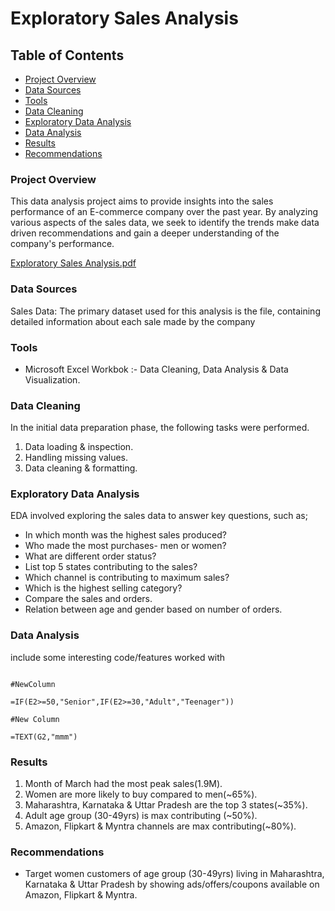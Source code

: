 # Exploratory Sales Analysis

## Table of Contents

- [Project Overview](#project-overview)
- [Data Sources](#data-sources)
- [Tools](#tools)
- [Data Cleaning](#data-cleaning)
- [Exploratory Data Analysis](#exploratory-data-analysis)
- [Data Analysis](#data-analysis)
- [Results](#results)
- [Recommendations](#recommendations)

### Project Overview

This data analysis project aims to provide insights into the sales performance of an E-commerce company over the past year. By analyzing various aspects of the sales data, we seek to identify the trends make data driven recommendations and gain a deeper understanding of the company's performance.


[Exploratory Sales Analysis.pdf](https://github.com/user-attachments/files/16405136/Exploratory.Sales.Analysis.pdf)

### Data Sources

Sales Data: The primary dataset used for this analysis is the file, containing detailed information about each sale made by the company

### Tools

- Microsoft Excel Workbok :- Data Cleaning, Data Analysis & Data Visualization.

### Data Cleaning

In the initial data preparation phase, the following tasks were performed.

1. Data loading & inspection.
2. Handling missing values.
3. Data cleaning & formatting.

### Exploratory Data Analysis

EDA involved exploring the sales data to answer key questions, such as;

- In which month was the highest sales produced?
- Who made the most purchases- men or women?
- What are different order status?
- List top 5 states contributing to the sales?
- Which channel is contributing to maximum sales?
- Which is the highest selling category?
- Compare the sales and orders.
- Relation between age and gender based on number of orders.

### Data Analysis

include some interesting code/features worked with

```excel

#NewColumn

=IF(E2>=50,"Senior",IF(E2>=30,"Adult","Teenager"))

#New Column

=TEXT(G2,"mmm")
```

### Results

1. Month of March had the most peak sales(1.9M).
2. Women are more likely to buy compared to men(~65%).
3. Maharashtra, Karnataka & Uttar Pradesh are the top 3 states(~35%).
4. Adult age group (30-49yrs) is max contributing (~50%).
5. Amazon, Flipkart & Myntra channels are max contributing(~80%).

### Recommendations

- Target women customers of age group (30-49yrs) living in Maharashtra, Karnataka & Uttar Pradesh by showing ads/offers/coupons available on Amazon, Flipkart & Myntra.
